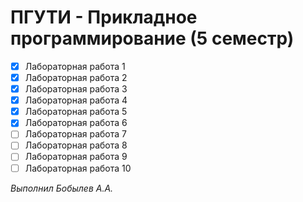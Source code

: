 # ПГУТИ - Прикладное программирование (5 семестр)

- [x] Лабораторная работа 1
- [x] Лабораторная работа 2
- [x] Лабораторная работа 3
- [x] Лабораторная работа 4
- [x] Лабораторная работа 5
- [x] Лабораторная работа 6
- [ ] Лабораторная работа 7
- [ ] Лабораторная работа 8
- [ ] Лабораторная работа 9
- [ ] Лабораторная работа 10

_Выполнил Бобылев А.А._
